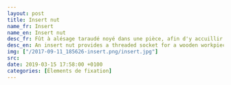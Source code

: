 ```yaml
---
layout: post
title: Insert nut
name_fr: Insert
name_en: Insert nut
desc_fr: Fût à alésage taraudé noyé dans une pièce, afin d'y accuillir une vis qui permet la fixation d'une autre pièce à la première.
desc_en: An insert nut provides a threaded socket for a wooden workpiece, similar to a wall anchor. Insert nuts are inserted into a pre-drilled hole by one of two means&#58; screw in and hammer in. In both cases, the external protrusions bite into the wood, preventing the nut from either turning or pulling out.
img: ["/2017-09-11_185626-insert.png/insert.jpg"]
src: 
date: 2019-03-15 17:58:00 +0100
categories: [Élements de fixation]
---
```

